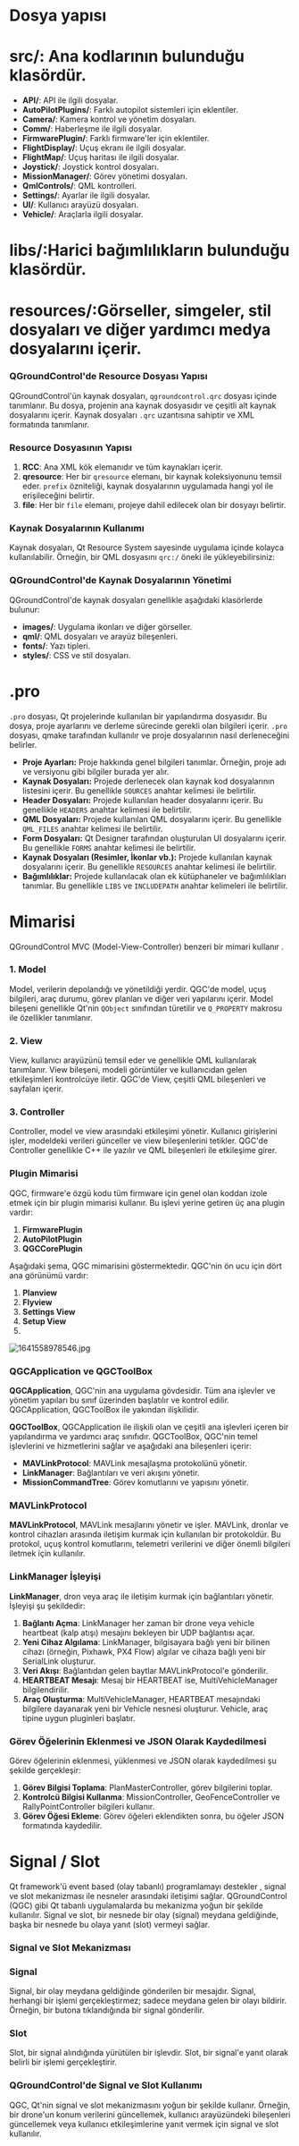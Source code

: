 # Dosya yapısı

# src/: Ana kodlarının bulunduğu klasördür.

- **API/**: API ile ilgili dosyalar.
- **AutoPilotPlugins/**: Farklı autopilot sistemleri için eklentiler.
- **Camera/**: Kamera kontrol ve yönetim dosyaları.
- **Comm/**: Haberleşme ile ilgili dosyalar.
- **FirmwarePlugin/**: Farklı firmware'ler için eklentiler.
- **FlightDisplay/**: Uçuş ekranı ile ilgili dosyalar.
- **FlightMap/**: Uçuş haritası ile ilgili dosyalar.
- **Joystick/**: Joystick kontrol dosyaları.
- **MissionManager/**: Görev yönetimi dosyaları.
- **QmlControls/**: QML kontrolleri.
- **Settings/**: Ayarlar ile ilgili dosyalar.
- **UI/**: Kullanıcı arayüzü dosyaları.
- **Vehicle/**: Araçlarla ilgili dosyalar.

# libs/:Harici bağımlılıkların bulunduğu klasördür.

# resources/:Görseller, simgeler, stil dosyaları ve diğer yardımcı medya dosyalarını içerir.

### QGroundControl'de Resource Dosyası Yapısı

QGroundControl'ün kaynak dosyaları, `qgroundcontrol.qrc` dosyası içinde tanımlanır. Bu dosya, projenin ana kaynak dosyasıdır ve çeşitli alt kaynak dosyalarını içerir. Kaynak dosyaları `.qrc` uzantısına sahiptir ve XML formatında tanımlanır.

### Resource Dosyasının Yapısı

1. **RCC**: Ana XML kök elemanıdır ve tüm kaynakları içerir.
2. **qresource**: Her bir `qresource` elemanı, bir kaynak koleksiyonunu temsil eder. `prefix` özniteliği, kaynak dosyalarının uygulamada hangi yol ile erişileceğini belirtir.
3. **file**: Her bir `file` elemanı, projeye dahil edilecek olan bir dosyayı belirtir.

### Kaynak Dosyalarının Kullanımı

Kaynak dosyaları, Qt Resource System sayesinde uygulama içinde kolayca kullanılabilir. Örneğin, bir QML dosyasını `qrc:/` öneki ile yükleyebilirsiniz:

### 

### QGroundControl'de Kaynak Dosyalarının Yönetimi

QGroundControl'de kaynak dosyaları genellikle aşağıdaki klasörlerde bulunur:

- **images/**: Uygulama ikonları ve diğer görseller.
- **qml/**: QML dosyaları ve arayüz bileşenleri.
- **fonts/**: Yazı tipleri.
- **styles/**: CSS ve stil dosyaları.

# .pro

`.pro` dosyası, Qt projelerinde kullanılan bir yapılandırma dosyasıdır. Bu dosya, proje ayarlarını ve derleme sürecinde gerekli olan bilgileri içerir. `.pro` dosyası, qmake tarafından kullanılır ve proje dosyalarının nasıl derleneceğini belirler.

- **Proje Ayarları:**
Proje hakkında genel bilgileri tanımlar. Örneğin, proje adı ve versiyonu gibi bilgiler burada yer alır.
- **Kaynak Dosyaları:**
Projede derlenecek olan kaynak kod dosyalarının listesini içerir. Bu genellikle `SOURCES` anahtar kelimesi ile belirtilir.
- **Header Dosyaları:**
Projede kullanılan header dosyalarını içerir. Bu genellikle `HEADERS` anahtar kelimesi ile belirtilir.
- **QML Dosyaları:**
Projede kullanılan QML dosyalarını içerir. Bu genellikle `QML_FILES` anahtar kelimesi ile belirtilir.
- **Form Dosyaları:**
Qt Designer tarafından oluşturulan UI dosyalarını içerir. Bu genellikle `FORMS` anahtar kelimesi ile belirtilir.
- **Kaynak Dosyaları (Resimler, İkonlar vb.):**
Projede kullanılan kaynak dosyalarını içerir. Bu genellikle `RESOURCES` anahtar kelimesi ile belirtilir.
- **Bağımlılıklar:**
Projede kullanılacak olan ek kütüphaneler ve bağımlılıkları tanımlar. Bu genellikle `LIBS` ve `INCLUDEPATH` anahtar kelimeleri ile belirtilir.

# Mimarisi

QGroundControl MVC (Model-View-Controller) benzeri bir mimari kullanır .

### 1. Model

Model, verilerin depolandığı ve yönetildiği yerdir. QGC'de model, uçuş bilgileri, araç durumu, görev planları ve diğer veri yapılarını içerir. Model bileşeni genellikle Qt'nin `QObject` sınıfından türetilir ve `Q_PROPERTY` makrosu ile özellikler tanımlanır.

### 2. View

View, kullanıcı arayüzünü temsil eder ve genellikle QML kullanılarak tanımlanır. View bileşeni, modeli görüntüler ve kullanıcıdan gelen etkileşimleri kontrolcüye iletir. QGC'de View, çeşitli QML bileşenleri ve sayfaları içerir.

### 3. Controller

Controller, model ve view arasındaki etkileşimi yönetir. Kullanıcı girişlerini işler, modeldeki verileri günceller ve view bileşenlerini tetikler. QGC'de Controller genellikle C++ ile yazılır ve QML bileşenleri ile etkileşime girer.

### Plugin Mimarisi

QGC, firmware'e özgü kodu tüm firmware için genel olan koddan izole etmek için bir plugin mimarisi kullanır. Bu işlevi yerine getiren üç ana plugin vardır:

1. **FirmwarePlugin**
2. **AutoPilotPlugin**
3. **QGCCorePlugin**

Aşağıdaki şema, QGC mimarisini göstermektedir. QGC'nin ön ucu için dört ana görünümü vardır:

1. **Planview**
2. **Flyview**
3. **Settings View**
4. **Setup View**
5. 

![1641558978546.jpg](https://prod-files-secure.s3.us-west-2.amazonaws.com/05f2bc3a-34c5-4bc8-b18b-6fda5890294c/485f0545-9bfe-4eaa-b5ab-a8582bba8214/1641558978546.jpg)

### 

### QGCApplication ve QGCToolBox

**QGCApplication**, QGC'nin ana uygulama gövdesidir. Tüm ana işlevler ve yönetim yapıları bu sınıf üzerinden başlatılır ve kontrol edilir. QGCApplication, QGCToolBox ile yakından ilişkilidir.

**QGCToolBox**, QGCApplication ile ilişkili olan ve çeşitli ana işlevleri içeren bir yapılandırma ve yardımcı araç sınıfıdır. QGCToolBox, QGC'nin temel işlevlerini ve hizmetlerini sağlar ve aşağıdaki ana bileşenleri içerir:

- **MAVLinkProtocol**: MAVLink mesajlaşma protokolünü yönetir.
- **LinkManager**: Bağlantıları ve veri akışını yönetir.
- **MissionCommandTree**: Görev komutlarını ve yapısını yönetir.

### MAVLinkProtocol

**MAVLinkProtocol**, MAVLink mesajlarını yönetir ve işler. MAVLink, dronlar ve kontrol cihazları arasında iletişim kurmak için kullanılan bir protokoldür. Bu protokol, uçuş kontrol komutlarını, telemetri verilerini ve diğer önemli bilgileri iletmek için kullanılır.

### LinkManager İşleyişi

**LinkManager**, dron veya araç ile iletişim kurmak için bağlantıları yönetir. İşleyişi şu şekildedir:

1. **Bağlantı Açma**: LinkManager her zaman bir drone veya vehicle heartbeat (kalp atışı) mesajını bekleyen bir UDP bağlantısı açar.
2. **Yeni Cihaz Algılama**: LinkManager, bilgisayara bağlı yeni bir bilinen cihazı (örneğin, Pixhawk, PX4 Flow) algılar ve cihaza bağlı yeni bir SerialLink oluşturur.
3. **Veri Akışı**: Bağlantıdan gelen baytlar MAVLinkProtocol'e gönderilir.
4. **HEARTBEAT Mesajı**: Mesaj bir HEARTBEAT ise, MultiVehicleManager bilgilendirilir.
5. **Araç Oluşturma**: MultiVehicleManager, HEARTBEAT mesajındaki bilgilere dayanarak yeni bir Vehicle nesnesi oluşturur. Vehicle, araç tipine uygun pluginleri başlatır.

### Görev Öğelerinin Eklenmesi ve JSON Olarak Kaydedilmesi

Görev öğelerinin eklenmesi, yüklenmesi ve JSON olarak kaydedilmesi şu şekilde gerçekleşir:

1. **Görev Bilgisi Toplama**: PlanMasterController, görev bilgilerini toplar.
2. **Kontrolcü Bilgisi Kullanma**: MissionController, GeoFenceController ve RallyPointController bilgileri kullanır.
3. **Görev Öğesi Ekleme**: Görev öğeleri eklendikten sonra, bu öğeler JSON formatında kaydedilir.

# Signal / Slot

Qt framework'ü event based (olay tabanlı) programlamayı destekler , signal ve slot mekanizması ile nesneler arasındaki iletişimi sağlar. QGroundControl (QGC) gibi Qt tabanlı uygulamalarda bu mekanizma yoğun bir şekilde kullanılır. Signal ve slot, bir nesnede bir olay (signal) meydana geldiğinde, başka bir nesnede bu olaya yanıt (slot) vermeyi sağlar.

### Signal ve Slot Mekanizması

### Signal

Signal, bir olay meydana geldiğinde gönderilen bir mesajdır. Signal, herhangi bir işlemi gerçekleştirmez; sadece meydana gelen bir olayı bildirir. Örneğin, bir butona tıklandığında bir signal gönderilir.

### Slot

Slot, bir signal alındığında yürütülen bir işlevdir. Slot, bir signal'e yanıt olarak belirli bir işlemi gerçekleştirir.

### QGroundControl'de Signal ve Slot Kullanımı

QGC, Qt'nin signal ve slot mekanizmasını yoğun bir şekilde kullanır. Örneğin, bir drone'un konum verilerini güncellemek, kullanıcı arayüzündeki bileşenleri güncellemek veya kullanıcı etkileşimlerine yanıt vermek için signal ve slot kullanılır.
